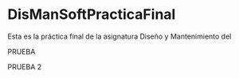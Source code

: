 # DisManSoftPracticaFinal

Esta es la práctica final de la asignatura Diseño y Mantenimiento del

PRUEBA

PRUEBA 2
